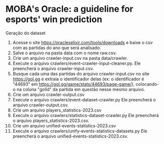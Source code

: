 # MOBA's Oracle: a guideline for esports' win prediction

Geração do dataset

1. Acesse o site https://oracleselixir.com/tools/downloads e baixe o csv com as partidas do ano que será analisado.
2. Salve o arquivo na pasta data com o nome raw.csv.
3. Crie um arquivo crawler-input.csv na pasta data/crawler.
4. Execute o arquivo crawlers/event-crawler-input-cleaner.py. Ele preencherá o arquivo crawler-input.csv.
5. Busque cada uma das partidas do arquivo crawler-input.csv no site https://gol.gg e extraia o identificador delas (ex: o identificador é "44693" em https://gol.gg/game/stats/44693/page-game/), colocando-o na coluna "golId" da partida em questão nesse mesmo arquivo.
6. Crie um arquivo crawler-output.csv
7. Execute o arquivo crawlers/event-dataset-crawler.py Ele preencherá o arquivo crawler-output.csv.
8. Crie um arquivo players_statistics-2023.csv
9. Execute o arquivo crawlers/statistics-dataset-crawler.py Ele preencherá o arquivo players_statistics-2023.csv.
10. Crie um arquivo unified-events-statistics-2023.csv
11. Execute o arquivo crawlers/unify-events-statistics-datasets.py Ele preencherá o arquivo unified-events-statistics-2023.csv.